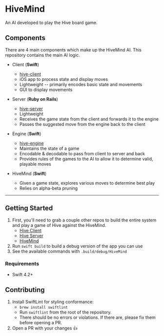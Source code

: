 # HiveMind

An AI developed to play the Hive board game.

## Components

There are 4 main components which make up the HiveMind AI. This repository contains the main AI logic.

* Client (**Swift**)
    * [hive-client](https://github.com/josephroqueca/hive-client)
    * iOS app to process state and display moves
    * Lightweight -- primarily encodes basic state and movements
    * GUI to display movements

* Server (**Ruby on Rails**)
    * [hive-server](https://github.com/josephroqueca/hive-server)
    * Lightweight
    * Receives the game state from the client and forwards it to the engine
    * Passes the suggested move from the engine back to the client

* Engine (**Swift**)
    * [hive-engine](https://github.com/josephroqueca/hive-engine)
    * Maintains the state of a game
    * Encodable & decodable to pass from client to server and back
    * Provides rules of the games to the AI to allow it to determine valid, playable moves

* HiveMind (**Swift**)
    * Given a game state, explores various moves to determine best play
    * Relies on alpha-beta pruning

---

## Getting Started

1. First, you'll need to grab a couple other repos to build the entire system and play a game of Hive against the HiveMind.
    * [Hive Client](https://github.com/josephroqueca/hive-client)
    * [Hive Server](https://github.com/josephroqueca/hive-server)
    * [HiveMind](https://github.com/josephroqueca/hivemind)
2. Run `swift build` to build a debug version of the app you can use
3. See the available commands with `.build/debug/HiveMind`

### Requirements

* Swift 4.2+

## Contributing

1. Install SwiftLint for styling conformance:
    * `brew install swiftlint`
    * Run `swiftlint` from the root of the repository.
    * There should be no errors or violations. If there are, please fix them before opening a PR.
2. Open a PR with your changes 👍
